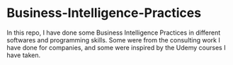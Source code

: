 # Business-Intelligence-Practices

In this repo, I have done some Business Intelligence Practices in different softwares and programming skills. Some were from the consulting work I have done for companies, and some were inspired by the Udemy courses I have taken.
